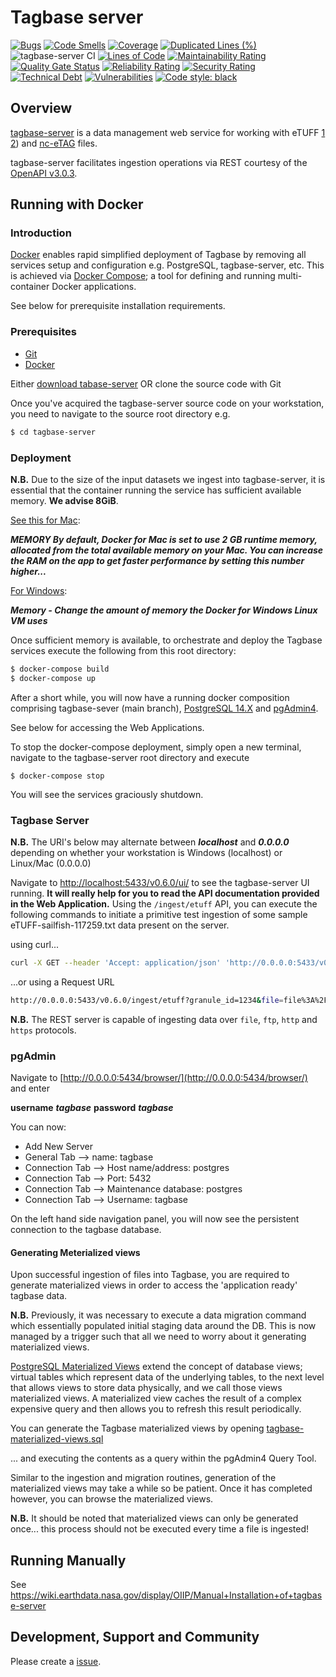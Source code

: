 # Tagbase server

[![Bugs](https://sonarcloud.io/api/project_badges/measure?project=tagbase_tagbase-server&metric=bugs)](https://sonarcloud.io/summary/new_code?id=tagbase_tagbase-server)
[![Code Smells](https://sonarcloud.io/api/project_badges/measure?project=tagbase_tagbase-server&metric=code_smells)](https://sonarcloud.io/summary/new_code?id=tagbase_tagbase-server)
[![Coverage](https://sonarcloud.io/api/project_badges/measure?project=tagbase_tagbase-server&metric=coverage)](https://sonarcloud.io/summary/new_code?id=tagbase_tagbase-server)
[![Duplicated Lines (%)](https://sonarcloud.io/api/project_badges/measure?project=tagbase_tagbase-server&metric=duplicated_lines_density)](https://sonarcloud.io/summary/new_code?id=tagbase_tagbase-server)
![tagbase-server CI](https://github.com/tagbase/tagbase-server/actions/workflows/build.yml/badge.svg)
[![Lines of Code](https://sonarcloud.io/api/project_badges/measure?project=tagbase_tagbase-server&metric=ncloc)](https://sonarcloud.io/summary/new_code?id=tagbase_tagbase-server)
[![Maintainability Rating](https://sonarcloud.io/api/project_badges/measure?project=tagbase_tagbase-server&metric=sqale_rating)](https://sonarcloud.io/summary/new_code?id=tagbase_tagbase-server)
[![Quality Gate Status](https://sonarcloud.io/api/project_badges/measure?project=tagbase_tagbase-server&metric=alert_status)](https://sonarcloud.io/summary/new_code?id=tagbase_tagbase-server)
[![Reliability Rating](https://sonarcloud.io/api/project_badges/measure?project=tagbase_tagbase-server&metric=reliability_rating)](https://sonarcloud.io/summary/new_code?id=tagbase_tagbase-server)
[![Security Rating](https://sonarcloud.io/api/project_badges/measure?project=tagbase_tagbase-server&metric=security_rating)](https://sonarcloud.io/summary/new_code?id=tagbase_tagbase-server)
[![Technical Debt](https://sonarcloud.io/api/project_badges/measure?project=tagbase_tagbase-server&metric=sqale_index)](https://sonarcloud.io/summary/new_code?id=tagbase_tagbase-server)
[![Vulnerabilities](https://sonarcloud.io/api/project_badges/measure?project=tagbase_tagbase-server&metric=vulnerabilities)](https://sonarcloud.io/summary/new_code?id=tagbase_tagbase-server)
[![Code style: black](https://img.shields.io/badge/code%20style-black-000000.svg)](https://github.com/psf/black)

## Overview

[tagbase-server](https://github.com/tagbase/tagbase-server) is a data management web service for working with eTUFF [1](https://doi.org/10.6084/m9.figshare.10032848.v4) [2](https://doi.org/10.6084/m9.figshare.10159820.v1.0.0)) and [nc-eTAG](https://github.com/oceandatainterop/nc-eTAG/) files.

tagbase-server facilitates ingestion operations via REST courtesy of the [OpenAPI v3.0.3](https://spec.openapis.org/oas/v3.0.3.html).

## Running with Docker

### Introduction
[Docker](https://www.docker.com/why-docker) enables rapid simplified deployment of Tagbase by removing
all services setup and configuration e.g. PostgreSQL, tagbase-server, etc.
This is achieved via [Docker Compose](https://docs.docker.com/compose/overview/); a tool for defining and
running multi-container Docker applications.

See below for prerequisite installation requirements.

### Prerequisites

* [Git](https://git-scm.com/downloads)
* [Docker](https://www.docker.com/products/docker-desktop)

Either [download tabase-server](https://github.com/tagbase/tagbase-server/raw/master/tagbase-server-master.zip) OR clone the source code with Git

Once you've acquired the tagbase-server source code on your workstation, you need to navigate to the source root directory e.g.

```bash
$ cd tagbase-server
```

### Deployment

**N.B.** Due to the size of the input datasets we ingest into tagbase-server, it is essential that the container running the service has sufficient available memory. **We advise 8GiB**.

[See this for Mac](https://docs.docker.com/docker-for-mac/#memory):

***MEMORY By default, Docker for Mac is set to use 2 GB runtime memory, allocated from the total available memory on your Mac. You can increase the RAM on the app to get faster performance by setting this number higher...***

[For Windows](https://docs.docker.com/docker-for-windows/#advanced):

***Memory - Change the amount of memory the Docker for Windows Linux VM uses***

Once sufficient memory is available, to orchestrate and deploy the Tagbase services execute the following from this root directory:

```bash
$ docker-compose build
$ docker-compose up
```

After a short while, you will now have a running docker composition comprising tagbase-sever (main branch), [PostgreSQL 14.X](https://www.postgresql.org) and [pgAdmin4](https://www.pgadmin.org).

See below for accessing the Web Applications.

To stop the docker-compose deployment, simply open a new terminal, navigate to the tagbase-server root directory and execute
```
$ docker-compose stop
```
You will see the services graciously shutdown.

### Tagbase Server

**N.B.** The URI's below may alternate between ***localhost*** and ***0.0.0.0*** depending on whether your workstation is Windows (localhost) or Linux/Mac (0.0.0.0)

Navigate to [http://localhost:5433/v0.6.0/ui/](http://0.0.0.0:5433/v0.6.0/ui/)
to see the tagbase-server UI running.
**It will really help for you to read the API documentation provided in the Web Application.**
Using the `/ingest/etuff` API, you can execute the following commands to initiate a primitive test
ingestion of some sample eTUFF-sailfish-117259.txt data present on the server.

using curl...

```bash
curl -X GET --header 'Accept: application/json' 'http://0.0.0.0:5433/v0.6.0/ingest?granule_id=1234&file=file%3A%2F%2F%2Fusr%2Fsrc%2Fapp%2Fdata%2FeTUFF-sailfish-117259.txt&type=etuff'
```

...or using a Request URL

```bash
http://0.0.0.0:5433/v0.6.0/ingest/etuff?granule_id=1234&file=file%3A%2F%2F%2Fusr%2Fsrc%2Fapp%2Fdata%2FeTUFF-sailfish-117259.txt&type=etuff
```

**N.B.** The REST server is capable of ingesting data over `file`, `ftp`, `http` and `https` protocols.

### pgAdmin

Navigate to [http://0.0.0.0:5434/browser/](http://0.0.0.0:5434/browser/) and enter

**username** ***tagbase***
**password** ***tagbase***

You can now:

* Add New Server
* General Tab --> name: tagbase
* Connection Tab --> Host name/address: postgres
* Connection Tab --> Port: 5432
* Connection Tab --> Maintenance database: postgres
* Connection Tab --> Username: tagbase

On the left hand side navigation panel, you will now see the persistent connection to the tagbase database.

#### Generating Meterialized views

Upon successful ingestion of files into Tagbase, you are required to generate materialized views in order to
access the 'application ready' tagbase data.

**N.B.** Previously, it was necessary to execute a data migration command which essentially
populated initial staging data around the DB. This is now managed by a trigger such that
all we need to worry about it generating materialized views.

[PostgreSQL Materialized Views](https://www.postgresql.org/docs/current/static/rules-materializedviews.html)
extend the concept of database views; virtual tables which represent data of the underlying tables,
to the next level that allows views to store data physically, and we call those views materialized views.
A materialized view caches the result of a complex expensive query and then allows you to refresh this result periodically.

You can generate the Tagbase materialized views by opening [tagbase-materialized-views.sql](https://github.com/tagbase/tagbase-server/blob/main/services/postgres/sqldb/tagbase-materialized-views.sql)

... and executing the contents as a query within the pgAdmin4 Query Tool.

Similar to the ingestion and migration routines, generation of the materialized views may take a while so be patient. Once it has completed however, you can browse the materialized views.

**N.B.** It should be noted that materialized views can only be generated once... this process should not be executed every time a file is ingested!

## Running Manually

See https://wiki.earthdata.nasa.gov/display/OIIP/Manual+Installation+of+tagbase-server

## Development, Support and Community
Please create a [issue](https://github.com/tagbase/tagbase-server/issues).
